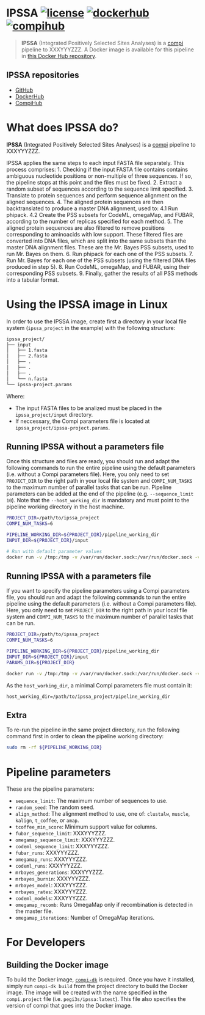 # IPSSA [![license](https://img.shields.io/badge/license-MIT-brightgreen)](https://github.com/pegi3s/ipssa) [![dockerhub](https://img.shields.io/badge/hub-docker-blue)](https://hub.docker.com/r/pegi3s/ipssa) [![compihub](https://img.shields.io/badge/hub-compi-blue)](https://www.sing-group.org/compihub/explore/5d5bb64f6d9e31002f3ce30a)
> **IPSSA** (Integrated Positively Selected Sites Analyses) is a [compi](https://www.sing-group.org/compi/) pipeline to XXXYYYZZZ. A Docker image is available for this pipeline in [this Docker Hub repository](https://hub.docker.com/r/pegi3s/ipssa).

## IPSSA repositories

- [GitHub](https://github.com/pegi3s/ipssa)
- [DockerHub](https://hub.docker.com/r/pegi3s/ipssa)
- [CompiHub](https://www.sing-group.org/compihub/explore/5d5bb64f6d9e31002f3ce30a)

# What does IPSSA do?

**IPSSA** (Integrated Positively Selected Sites Analyses) is a [compi](https://www.sing-group.org/compi/) pipeline to XXXYYYZZZ.
 
IPSSA applies the same steps to each input FASTA file separately. This process comprises:
    1. Checking if the input FASTA file contains contains ambiguous nucleotide positions or non-multiple of three sequences. If so, the pipeline stops at this point and the files must be fixed.
    2. Extract a random subset of sequences according to the sequence limit specified.
    3. Translate to protein sequences and perform sequence alignment on the aligned sequences.
    4. The aligned protein sequences are then backtranslated to produce a master DNA alignment, used to:
        4.1 Run phipack.
        4.2 Create the PSS subsets for CodeML, omegaMap, and FUBAR, according to the number of replicas specified for each method.
    5. The aligned protein sequences are also filtered to remove positions corresponding to aminoacids with low support. These filtered files are converted into DNA files, which are split into the same subsets than the master DNA alignment files. These are the Mr. Bayes PSS subsets, used to run Mr. Bayes on them.
    6. Run phipack for each one of the PSS subsets.
    7. Run Mr. Bayes for each one of the PSS subsets (using the filtered DNA files produced in step 5).
    8. Run CodeML, omegaMap, and FUBAR, using their corresponding PSS subsets.
    9. Finally, gather the results of all PSS methods into a tabular format.

# Using the IPSSA image in Linux
In order to use the IPSSA image, create first a directory in your local file system (`ipssa_project` in the example) with the following structure: 

```bash
ipssa_project/
├── input
│   ├── 1.fasta
│   ├── 2.fasta
│   ├── .
│   ├── .
│   ├── .
│   └── n.fasta
└── ipssa-project.params
```

Where:
- The input FASTA files to be analized must be placed in the `ipssa_project/input` directory.
- If neccessary, the Compi parameters file is located at `ipssa_project/ipssa-project.params`.

## Running IPSSA without a parameters file

Once this structure and files are ready, you should run and adapt the following commands to run the entire pipeline using the default parameters (i.e. without a Compi parameters file). Here, you only need to set `PROJECT_DIR` to the right path in your local file system and `COMPI_NUM_TASKS` to the maximum number of parallel tasks that can be run. Pipeline parameters can be added at the end of the pipeline (e.g. `--sequence_limit 10`). Note that the `--host_working_dir` is mandatory and must point to the pipeline working directory in the host machine.

```bash
PROJECT_DIR=/path/to/ipssa_project
COMPI_NUM_TASKS=6

PIPELINE_WORKING_DIR=${PROJECT_DIR}/pipeline_working_dir
INPUT_DIR=${PROJECT_DIR}/input

# Run with default parameter values
docker run -v /tmp:/tmp -v /var/run/docker.sock:/var/run/docker.sock -v ${PIPELINE_WORKING_DIR}:/working_dir -v ${INPUT_DIR}:/input --rm pegi3s/ipssa -o --logs /working_dir/logs --num-tasks ${COMPI_NUM_TASKS} -- --host_working_dir ${PIPELINE_WORKING_DIR}
```

## Running IPSSA with a parameters file

If you want to specify the pipeline parameters using a Compi parameters file, you should run and adapt the following commands to run the entire pipeline using the default parameters (i.e. without a Compi parameters file). Here, you only need to set `PROJECT_DIR` to the right path in your local file system and `COMPI_NUM_TASKS` to the maximum number of parallel tasks that can be run. 

```bash
PROJECT_DIR=/path/to/ipssa_project
COMPI_NUM_TASKS=6

PIPELINE_WORKING_DIR=${PROJECT_DIR}/pipeline_working_dir
INPUT_DIR=${PROJECT_DIR}/input
PARAMS_DIR=${PROJECT_DIR}

docker run -v /tmp:/tmp -v /var/run/docker.sock:/var/run/docker.sock -v ${PIPELINE_WORKING_DIR}:/working_dir -v ${INPUT_DIR}:/input -v ${PARAMS_DIR}:/params --rm pegi3s/ipssa -o --logs /working_dir/logs --num-tasks ${COMPI_NUM_TASKS} -pa /params/ipssa-project.params
```

As the `host_working_dir`, a minimal Compi parameters file must contain it:

```
host_working_dir=/path/to/ipssa_project/pipeline_working_dir
```

## Extra
To re-run the pipeline in the same project directory, run the following command first in order to clean the pipeline working directory:

```bash
sudo rm -rf ${PIPELINE_WORKING_DIR}
``` 

# Pipeline parameters

These are the pipeline parameters:
		
- `sequence_limit`: The maximum number of sequences to use.
- `random_seed`: The random seed.
- `align_method`: The alignment method to use, one of: `clustalw`, `muscle`, `kalign`, `t_coffee`, or `amap`.
- `tcoffee_min_score`: Minimum support value for columns.
- `fubar_sequence_limit`: XXXYYYZZZ.
- `omegamap_sequence_limit`: XXXYYYZZZ.
- `codeml_sequence_limit`: XXXYYYZZZ.
- `fubar_runs`: XXXYYYZZZ.
- `omegamap_runs`: XXXYYYZZZ.
- `codeml_runs`: XXXYYYZZZ.
- `mrbayes_generations`: XXXYYYZZZ.
- `mrbayes_burnin`: XXXYYYZZZ.
- `mrbayes_model`: XXXYYYZZZ.
- `mrbayes_rates`: XXXYYYZZZ.
- `codeml_models`: XXXYYYZZZ.
- `omegamap_recomb`: Runs OmegaMap only if recombination is detected in the master file.
- `omegamap_iterations`: Number of OmegaMap iterations.


# For Developers

## Building the Docker image

To build the Docker image, [`compi-dk`](https://www.sing-group.org/compi/#downloads) is required. Once you have it installed, simply run `compi-dk build` from the project directory to build the Docker image. The image will be created with the name specified in the `compi.project` file (i.e. `pegi3s/ipssa:latest`). This file also specifies the version of compi that goes into the Docker image.
